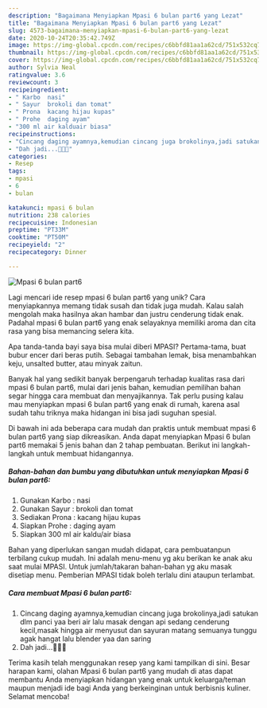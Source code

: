 ```yaml
---
description: "Bagaimana Menyiapkan Mpasi 6 bulan part6 yang Lezat"
title: "Bagaimana Menyiapkan Mpasi 6 bulan part6 yang Lezat"
slug: 4573-bagaimana-menyiapkan-mpasi-6-bulan-part6-yang-lezat
date: 2020-10-24T20:35:42.749Z
image: https://img-global.cpcdn.com/recipes/c6bbfd81aa1a62cd/751x532cq70/mpasi-6-bulan-part6-foto-resep-utama.jpg
thumbnail: https://img-global.cpcdn.com/recipes/c6bbfd81aa1a62cd/751x532cq70/mpasi-6-bulan-part6-foto-resep-utama.jpg
cover: https://img-global.cpcdn.com/recipes/c6bbfd81aa1a62cd/751x532cq70/mpasi-6-bulan-part6-foto-resep-utama.jpg
author: Sylvia Neal
ratingvalue: 3.6
reviewcount: 3
recipeingredient:
- " Karbo  nasi"
- " Sayur  brokoli dan tomat"
- " Prona  kacang hijau kupas"
- " Prohe  daging ayam"
- "300 ml air kalduair biasa"
recipeinstructions:
- "Cincang daging ayamnya,kemudian cincang juga brokolinya,jadi satukan dlm panci yaa beri air lalu masak dengan api sedang cenderung kecil,masak hingga air menyusut dan sayuran matang semuanya tunggu agak hangat lalu blender yaa dan saring"
- "Dah jadi...👏👏😄"
categories:
- Resep
tags:
- mpasi
- 6
- bulan

katakunci: mpasi 6 bulan 
nutrition: 238 calories
recipecuisine: Indonesian
preptime: "PT33M"
cooktime: "PT50M"
recipeyield: "2"
recipecategory: Dinner

---
```



![Mpasi 6 bulan part6](https://img-global.cpcdn.com/recipes/c6bbfd81aa1a62cd/751x532cq70/mpasi-6-bulan-part6-foto-resep-utama.jpg)

Lagi mencari ide resep mpasi 6 bulan part6 yang unik? Cara menyiapkannya memang tidak susah dan tidak juga mudah. Kalau salah mengolah maka hasilnya akan hambar dan justru cenderung tidak enak. Padahal mpasi 6 bulan part6 yang enak selayaknya memiliki aroma dan cita rasa yang bisa memancing selera kita.

Apa tanda-tanda bayi saya bisa mulai diberi MPASI? Pertama-tama, buat bubur encer dari beras putih. Sebagai tambahan lemak, bisa menambahkan keju, unsalted butter, atau minyak zaitun.

Banyak hal yang sedikit banyak berpengaruh terhadap kualitas rasa dari mpasi 6 bulan part6, mulai dari jenis bahan, kemudian pemilihan bahan segar hingga cara membuat dan menyajikannya. Tak perlu pusing kalau mau menyiapkan mpasi 6 bulan part6 yang enak di rumah, karena asal sudah tahu triknya maka hidangan ini bisa jadi suguhan spesial.


Di bawah ini ada beberapa cara mudah dan praktis untuk membuat mpasi 6 bulan part6 yang siap dikreasikan. Anda dapat menyiapkan Mpasi 6 bulan part6 memakai 5 jenis bahan dan 2 tahap pembuatan. Berikut ini langkah-langkah untuk membuat hidangannya.

<!--inarticleads1-->

##### Bahan-bahan dan bumbu yang dibutuhkan untuk menyiapkan Mpasi 6 bulan part6:

1. Gunakan  Karbo : nasi
1. Gunakan  Sayur : brokoli dan tomat
1. Sediakan  Prona : kacang hijau kupas
1. Siapkan  Prohe : daging ayam
1. Siapkan 300 ml air kaldu/air biasa


Bahan yang diperlukan sangan mudah didapat, cara pembuatanpun terbilang cukup mudah. Ini adalah menu-menu yg aku berikan ke anak aku saat mulai MPASI. Untuk jumlah/takaran bahan-bahan yg aku masak disetiap menu. Pemberian MPASI tidak boleh terlalu dini ataupun terlambat. 

<!--inarticleads2-->

##### Cara membuat Mpasi 6 bulan part6:

1. Cincang daging ayamnya,kemudian cincang juga brokolinya,jadi satukan dlm panci yaa beri air lalu masak dengan api sedang cenderung kecil,masak hingga air menyusut dan sayuran matang semuanya tunggu agak hangat lalu blender yaa dan saring
1. Dah jadi...👏👏😄




Terima kasih telah menggunakan resep yang kami tampilkan di sini. Besar harapan kami, olahan Mpasi 6 bulan part6 yang mudah di atas dapat membantu Anda menyiapkan hidangan yang enak untuk keluarga/teman maupun menjadi ide bagi Anda yang berkeinginan untuk berbisnis kuliner. Selamat mencoba!
